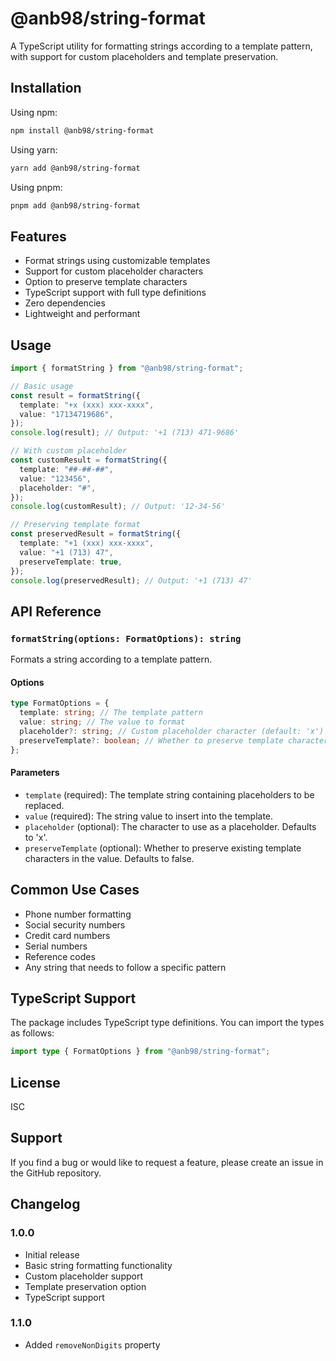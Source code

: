 # @anb98/string-format

A TypeScript utility for formatting strings according to a template pattern, with support for custom placeholders and template preservation.

## Installation

Using npm:

```bash
npm install @anb98/string-format
```

Using yarn:

```bash
yarn add @anb98/string-format
```

Using pnpm:

```bash
pnpm add @anb98/string-format
```

## Features

- Format strings using customizable templates
- Support for custom placeholder characters
- Option to preserve template characters
- TypeScript support with full type definitions
- Zero dependencies
- Lightweight and performant

## Usage

```typescript
import { formatString } from "@anb98/string-format";

// Basic usage
const result = formatString({
  template: "+x (xxx) xxx-xxxx",
  value: "17134719686",
});
console.log(result); // Output: '+1 (713) 471-9686'

// With custom placeholder
const customResult = formatString({
  template: "##-##-##",
  value: "123456",
  placeholder: "#",
});
console.log(customResult); // Output: '12-34-56'

// Preserving template format
const preservedResult = formatString({
  template: "+1 (xxx) xxx-xxxx",
  value: "+1 (713) 47",
  preserveTemplate: true,
});
console.log(preservedResult); // Output: '+1 (713) 47'
```

## API Reference

### `formatString(options: FormatOptions): string`

Formats a string according to a template pattern.

#### Options

```typescript
type FormatOptions = {
  template: string; // The template pattern
  value: string; // The value to format
  placeholder?: string; // Custom placeholder character (default: 'x')
  preserveTemplate?: boolean; // Whether to preserve template characters (default: false)
};
```

#### Parameters

- `template` (required): The template string containing placeholders to be replaced.
- `value` (required): The string value to insert into the template.
- `placeholder` (optional): The character to use as a placeholder. Defaults to 'x'.
- `preserveTemplate` (optional): Whether to preserve existing template characters in the value. Defaults to false.

## Common Use Cases

- Phone number formatting
- Social security numbers
- Credit card numbers
- Serial numbers
- Reference codes
- Any string that needs to follow a specific pattern

## TypeScript Support

The package includes TypeScript type definitions. You can import the types as follows:

```typescript
import type { FormatOptions } from "@anb98/string-format";
```

## License

ISC

## Support

If you find a bug or would like to request a feature, please create an issue in the GitHub repository.

## Changelog

### 1.0.0

- Initial release
- Basic string formatting functionality
- Custom placeholder support
- Template preservation option
- TypeScript support

### 1.1.0

- Added `removeNonDigits` property
